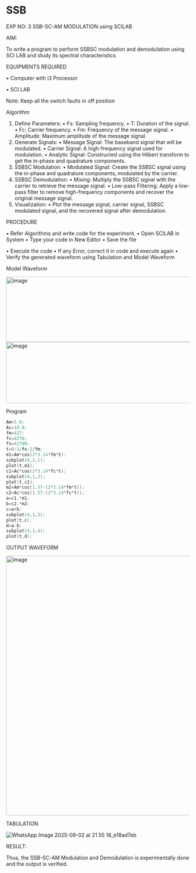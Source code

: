 # SSB

EXP NO: 3	SSB-SC-AM MODULATION using SCILAB

AIM:

To write a program to perform SSBSC modulation and demodulation using SCI LAB and study its spectral characteristics

EQUIPMENTS REQUIRED

•	Computer with i3 Processor

•	SCI LAB

Note: Keep all the switch faults in off position


Algorithm
1.	Define Parameters:
•	Fs: Sampling frequency.
•	T: Duration of the signal.
•	Fc: Carrier frequency.
•	Fm: Frequency of the message signal.
•	Amplitude: Maximum amplitude of the message signal.
2.	Generate Signals:
•	Message Signal: The baseband signal that will be modulated.
•	Carrier Signal: A high-frequency signal used for modulation.
•	Analytic Signal: Constructed using the Hilbert transform to get the in-phase and quadrature components.
3.	SSBSC Modulation:
•	Modulated Signal: Create the SSBSC signal using the in-phase and quadrature components, modulated by the carrier.
4.	SSBSC Demodulation:
•	Mixing: Multiply the SSBSC signal with the carrier to retrieve the message signal.
•	Low-pass Filtering: Apply a low-pass filter to remove high-frequency components and recover the original message signal.
5.	Visualization:
•	Plot the message signal, carrier signal, SSBSC modulated signal, and the recovered signal after demodulation.


PROCEDURE

•	Refer Algorithms and write code for the experiment.
•	Open SCILAB in System
•	Type your code in New Editor
•	Save the file
 
•	Execute the code
•	If any Error, correct it in code and execute again
•	Verify the generated waveform using Tabulation and Model Waveform

Model Waveform

<img width="704" height="178" alt="image" src="https://github.com/user-attachments/assets/32ee29b3-0d95-4192-9762-972d50c05c90" />
<img width="706" height="167" alt="image" src="https://github.com/user-attachments/assets/bff0d8fd-d679-444e-af37-0b34585853c1" />

Program
```asm
Am=5.0;
Ac=10.0;
fm=427;
fc=4270;
fs=42700;
t=0:1/fs:2/fm;
m1=Am*cos(2*3.14*fm*t);
subplot(4,1,1);
plot(t,m1);
c1=Ac*cos(2*3.14*fc*t);
subplot(4,1,2);
plot(t,c1);
m2=Am*cos(1.57-(2*3.14*fm*t));
c2=Ac*cos(1.57-(2*3.14*fc*t));
a=c1.*m1;
b=c2.*m2;
c=a+b;
subplot(4,1,3);
plot(t,c);
d=a-b;
subplot(4,1,4);
plot(t,d);
```

OUTPUT WAVEFORM

<img width="762" height="709" alt="image" src="https://github.com/user-attachments/assets/a6a6eeb9-ded9-42b2-b00d-17a647a3138d" />


TABULATION

![WhatsApp Image 2025-09-02 at 21 55 18_e18ad7eb](https://github.com/user-attachments/assets/3464576e-11a8-4f20-8a07-ae713833cec6)








RESULT:

Thus, the SSB-SC-AM Modulation and Demodulation is experimentally done and the output is verified.





